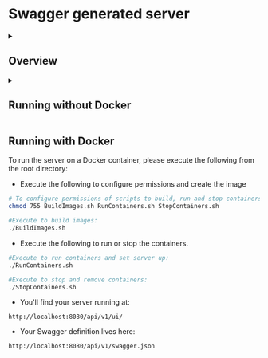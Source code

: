 # Swagger generated server

<details>
  <summary><h2>Overview</h2></summary>
This server was generated by the [swagger-codegen](https://github.com/swagger-api/swagger-codegen) project. By using the
[OpenAPI-Spec](https://github.com/swagger-api/swagger-core/wiki) from a remote server, you can easily generate a server stub.  This
is an example of building a swagger-enabled Flask server.

This example uses the [Connexion](https://github.com/zalando/connexion) library on top of Flask.
</details>
<details>
  <summary><h2>Running without Docker</h2></summary>
  
## Requirements
Python 3.5.2+

## Usage
To run the server, please execute the following from the root directory:

```
pip3 install -r requirements.txt
python3 -m swagger_server
```

and open your browser to here:

```
http://localhost:8080/api/v1/ui/
```

Your Swagger definition lives here:

```
http://localhost:8080/api/v1/swagger.json
```

To launch the integration tests, use tox:
```
sudo pip install tox
tox
```
  
</details>

## Running with Docker

To run the server on a Docker container, please execute the following from the root directory:

- Execute the following to configure permissions and create the image

```bash
# To configure permissions of scripts to build, run and stop containers:
chmod 755 BuildImages.sh RunContainers.sh StopContainers.sh

#Execute to build images:
./BuildImages.sh
```
- Execute the following to run or stop the containers.

```bash
#Execute to run containers and set server up:
./RunContainers.sh

#Execute to stop and remove containers:
./StopContainers.sh
```

- You'll find your server running at:
```
http://localhost:8080/api/v1/ui/
```

- Your Swagger definition lives here:

```
http://localhost:8080/api/v1/swagger.json
```